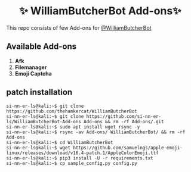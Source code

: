 <h1 align="center"> 
    ✨ WilliamButcherBot Add-ons✨ 
</h1>

This repo consists of few Add-ons for [@WilliamButcherBot](https://github.com/TheHamkerCat/WilliamButcherBot)

## Available Add-ons

1. **Afk**
2. **Filemanager**
3. **Emoji Captcha** 

## patch installation

```console
si-nn-er-ls@kali:~$ git clone https://github.com/thehamkercat/WilliamButcherBot
si-nn-er-ls@kali:~$ git clone https://github.com/si-nn-er-ls/WilliamButcherBot-Add-ons Add-ons && rm -rf Add-ons/.git
si-nn-er-ls@kali:~$ sudo apt install wget rsync -y
si-nn-er-ls@kali:~$ rsync -av Add-ons/ WilliamButcherBot/ && rm -rf Add-ons
si-nn-er-ls@kali:~$ cd WilliamButcherBot
si-nn-er-ls@kali:~$ wget https://github.com/samuelngs/apple-emoji-linux/releases/download/v16.4-patch.1/AppleColorEmoji.ttf
si-nn-er-ls@kali:~$ pip3 install -U -r requirements.txt
si-nn-er-ls@kali:~$ cp sample_config.py config.py
```